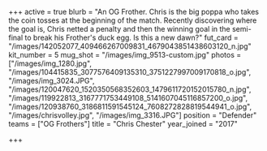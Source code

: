 +++
active = true
blurb = "An OG Frother. Chris is the big poppa who takes the coin tosses at the beginning of the match. Recently discovering where the goal is, Chris netted a penalty and then the winning goal in the semi-final to break his Frother's duck egg. Is this a new dawn?"
fut_card = "/images/142052077_409466267009831_4679043851438603120_n.jpg"
kit_number = 5
mug_shot = "/images/img_9513-custom.jpg"
photos = ["/images/img_1280.jpg", "/images/104415835_3077576409135310_3751227997009170818_o.jpg", "/images/img_3024.JPG", "/images/120047620_1520350568352603_1479611720152015780_n.jpg", "/images/119922813_3167771753449108_5141607045116857200_o.jpg", "/images/120938760_3186811591545124_7608272828819544941_o.jpg", "/images/chrisvolley.jpg", "/images/img_3316.JPG"]
position = "Defender"
teams = ["OG Frothers"]
title = "Chris Chester"
year_joined = "2017"

+++
